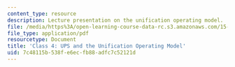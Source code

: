 ```yaml
---
content_type: resource
description: Lecture presentation on the unification operating model.
file: /media/https%3A/open-learning-course-data-rc.s3.amazonaws.com/15-571-generating-business-value-from-information-technology-spring-2009/7c48115b538fe6ecfb88adfc7c52121d_MIT15_571s09_lec04.pdf
file_type: application/pdf
resourcetype: Document
title: 'Class 4: UPS and the Unification Operating Model'
uid: 7c48115b-538f-e6ec-fb88-adfc7c52121d
---
```

